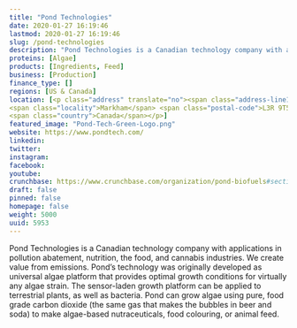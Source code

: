 ```yaml
---
title: "Pond Technologies"
date: 2020-01-27 16:19:46
lastmod: 2020-01-27 16:19:46
slug: /pond-technologies
description: "Pond Technologies is a Canadian technology company with applications in pollution abatement, nutrition, the food, and cannabis industries. We create value from emissions. Pond’s technology was originally developed as universal algae platform that provides optimal growth conditions for virtually any algae strain. The sensor-laden growth platform can be applied to terrestrial plants, as well as bacteria. Pond can grow algae using pure, food grade carbon dioxide (the same gas that makes the bubbles in beer and soda) to make algae-based nutraceuticals, food colouring, or animal feed."
proteins: [Algae]
products: [Ingredients, Feed]
business: [Production]
finance_type: []
regions: [US & Canada]
location: [<p class="address" translate="no"><span class="address-line1">Shields Court</span><br>
<span class="locality">Markham</span> <span class="postal-code">L3R 9T5</span><br>
<span class="country">Canada</span></p>]
featured_image: "Pond-Tech-Green-Logo.png"
website: https://www.pondtech.com/
linkedin: 
twitter: 
instagram: 
facebook: 
youtube: 
crunchbase: https://www.crunchbase.com/organization/pond-biofuels#section-funding-rounds
draft: false
pinned: false
homepage: false
weight: 5000
uuid: 5953
---
```

Pond Technologies is a Canadian technology company with applications in pollution abatement, nutrition, the food, and cannabis industries. We create value from emissions. Pond’s technology was originally developed as universal algae platform that provides optimal growth conditions for virtually any algae strain. The sensor-laden growth platform can be applied to terrestrial plants, as well as bacteria. Pond can grow algae using pure, food grade carbon dioxide (the same gas that makes the bubbles in beer and soda) to make algae-based nutraceuticals, food colouring, or animal feed.
